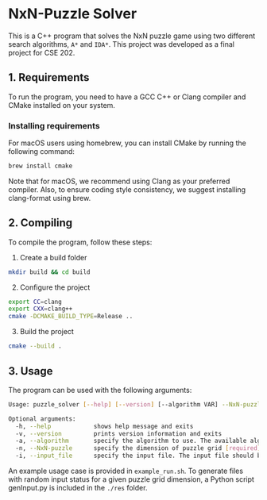 # NxN-Puzzle Solver

This is a C++ program that solves the NxN puzzle game using two different search algorithms, `A*` and `IDA*`.
This project was developed as a final project for CSE 202.

## 1. Requirements

To run the program, you need to have a GCC C++ or Clang compiler and CMake installed on your system.

### Installing requirements

For macOS users using homebrew, you can install CMake by running the following command:

```bash
brew install cmake
```

Note that for macOS, we recommend using Clang as your preferred compiler. Also, to ensure coding style consistency, we suggest installing clang-format using brew.

## 2. Compiling

To compile the program, follow these steps:

1. Create a build folder

```sh
mkdir build && cd build
```

2. Configure the project

```sh
export CC=clang
export CXX=clang++
cmake -DCMAKE_BUILD_TYPE=Release ..
```

3. Build the project

```sh
cmake --build .
```

## 3. Usage

The program can be used with the following arguments:

```bash
Usage: puzzle_solver [--help] [--version] [--algorithm VAR] --NxN-puzzle VAR --input_file VAR

Optional arguments:
  -h, --help            shows help message and exits 
  -v, --version         prints version information and exits 
  -a, --algorithm       specify the algorithm to use. The available algorithms are: Astar and IDAstar. The default algorithm is Astar. [default: "Astar"]
  -n, --NxN-puzzle      specify the dimension of puzzle grid [required]
  -i, --input_file      specify the input file. The input file should be in the format of NxN puzzle grid, with each row separated by a newline character, and each number separated by a comma. The number 0 represents the empty slot. [required]
```

An example usage case is provided in `example_run.sh`. To generate files with random input status for a given puzzle grid dimension, a Python script genInput.py is included in the `./res` folder.